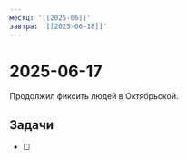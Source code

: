 ```yaml
---
месяц: '[[2025-06]]'
завтра: '[[2025-06-18]]'
---
```


# 2025-06-17

Продолжил фиксить людей в Октябрьской.

## Задачи

 - [ ] 
